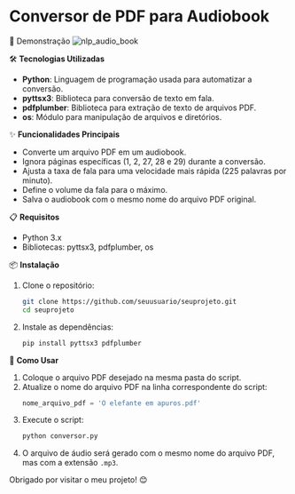 # Conversor de PDF para Audiobook
📸 Demonstração
![nlp_audio_book](https://github.com/SamuSuzini/nlp_audiobook/assets/168037378/ddb8aa2b-5887-4d62-9e42-0a5a5137b5a2)


🛠️ **Tecnologias Utilizadas**
- **Python**: Linguagem de programação usada para automatizar a conversão.
- **pyttsx3**: Biblioteca para conversão de texto em fala.
- **pdfplumber**: Biblioteca para extração de texto de arquivos PDF.
- **os**: Módulo para manipulação de arquivos e diretórios.

✨ **Funcionalidades Principais**
- Converte um arquivo PDF em um audiobook.
- Ignora páginas específicas (1, 2, 27, 28 e 29) durante a conversão.
- Ajusta a taxa de fala para uma velocidade mais rápida (225 palavras por minuto).
- Define o volume da fala para o máximo.
- Salva o audiobook com o mesmo nome do arquivo PDF original.

📋 **Requisitos**
- Python 3.x
- Bibliotecas: pyttsx3, pdfplumber, os

📦 **Instalação**
1. Clone o repositório:
    ```bash
    git clone https://github.com/seuusuario/seuprojeto.git
    cd seuprojeto
    ```
2. Instale as dependências:
    ```bash
    pip install pyttsx3 pdfplumber
    ```

🚀 **Como Usar**
1. Coloque o arquivo PDF desejado na mesma pasta do script.
2. Atualize o nome do arquivo PDF na linha correspondente do script:
    ```python
    nome_arquivo_pdf = 'O elefante em apuros.pdf'
    ```
3. Execute o script:
    ```bash
    python conversor.py
    ```
4. O arquivo de áudio será gerado com o mesmo nome do arquivo PDF, mas com a extensão `.mp3`.

Obrigado por visitar o meu projeto! 😊
